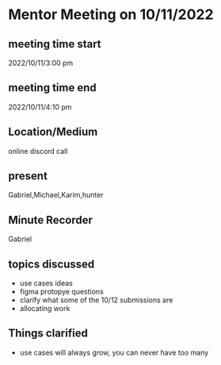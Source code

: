 # Mentor Meeting on 10/11/2022
## meeting time start
2022/10/11/3:00 pm
## meeting time end
2022/10/11/4:10 pm
## Location/Medium
online discord call
## present
Gabriel,Michael,Karim,hunter
## Minute Recorder
Gabriel
## topics discussed
* use cases ideas
* figma protopye questions
* clarify what some of the 10/12 submissions are
* allocating work
## Things clarified
* use cases will always grow, you can never have too many
